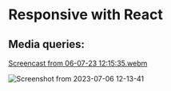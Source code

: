 # Responsive with React

## Media queries:
[Screencast from 06-07-23 12:15:35.webm](https://github.com/dafnemus/responsiveReact/assets/57498199/671296f5-2c34-4d8f-ac94-752d4e37d8df)

![Screenshot from 2023-07-06 12-13-41](https://github.com/dafnemus/responsiveReact/assets/57498199/e990cc79-7c51-41f1-a94c-87b72ed7d0ba)
